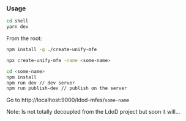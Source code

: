 <!-- @format -->

### Usage

```sh
cd shell
yarn dev
```

From the root:

```sh
npm install -g ./create-unify-mfe
```

```sh
npx create-unify-mfe -name <some-name>
```

```sh
cd <some-name>
npm install
npm run dev // dev server
npm run publish-dev // publish on the server
```

Go to http://localhost:9000/ldod-mfes/`some-name`

Note: Is not totally decoupled from the LdoD project but soon it will...
